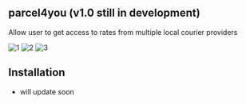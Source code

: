 ## parcel4you (v1.0 still in development)
Allow user to get access to rates from multiple local courier providers

![1](https://user-images.githubusercontent.com/51852197/235719033-184e60c9-c578-4f37-ac14-7860b912145e.png)
![2](https://user-images.githubusercontent.com/51852197/235719050-aa85e94c-8544-483d-bb43-b95e87b37a7f.png)
![3](https://user-images.githubusercontent.com/51852197/235719056-edb1dfcb-ce0c-4115-ad8b-f548f47ee775.png)


## Installation
- will update soon
